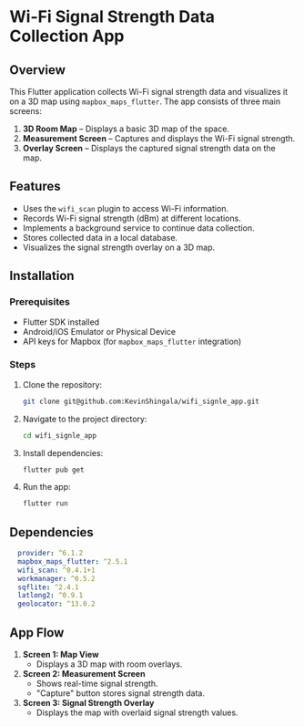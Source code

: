 # Wi-Fi Signal Strength Data Collection App

## Overview
This Flutter application collects Wi-Fi signal strength data and visualizes it on a 3D map using `mapbox_maps_flutter`. The app consists of three main screens:

1. **3D Room Map** – Displays a basic 3D map of the space.
2. **Measurement Screen** – Captures and displays the Wi-Fi signal strength.
3. **Overlay Screen** – Displays the captured signal strength data on the map.

## Features
- Uses the `wifi_scan` plugin to access Wi-Fi information.
- Records Wi-Fi signal strength (dBm) at different locations.
- Implements a background service to continue data collection.
- Stores collected data in a local database.
- Visualizes the signal strength overlay on a 3D map.

## Installation
### Prerequisites
- Flutter SDK installed
- Android/iOS Emulator or Physical Device
- API keys for Mapbox (for `mapbox_maps_flutter` integration)

### Steps
1. Clone the repository:
   ```sh
   git clone git@github.com:KevinShingala/wifi_signle_app.git
   ```
2. Navigate to the project directory:
   ```sh
   cd wifi_signle_app
   ```
3. Install dependencies:
   ```sh
   flutter pub get
   ```
4. Run the app:
   ```sh
   flutter run
   ```

## Dependencies
```yaml
  provider: ^6.1.2
  mapbox_maps_flutter: ^2.5.1
  wifi_scan: ^0.4.1+1
  workmanager: ^0.5.2
  sqflite: ^2.4.1
  latlong2: ^0.9.1
  geolocator: ^13.0.2
```

## App Flow
1. **Screen 1: Map View**
   - Displays a 3D map with room overlays.
2. **Screen 2: Measurement Screen**
   - Shows real-time signal strength.
   - "Capture" button stores signal strength data.
3. **Screen 3: Signal Strength Overlay**
   - Displays the map with overlaid signal strength values.


